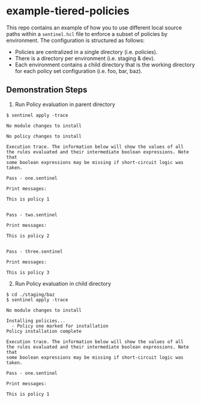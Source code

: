 # example-tiered-policies

This repo contains an example of how you to use different local source paths within a `sentinel.hcl` file to enforce a subset of policies by environment. The configuration is structured as follows:

* Policies are centralized in a single directory (i.e. policies). 
* There is a directory per environment (i.e. staging & dev).
* Each environment contains a child directory that is the working directory for each policy set configuration (i.e. foo, bar, baz).

## Demonstration Steps

1. Run Policy evaluation in parent directory
```
$ sentinel apply -trace

No module changes to install

No policy changes to install

Execution trace. The information below will show the values of all
the rules evaluated and their intermediate boolean expressions. Note that
some boolean expressions may be missing if short-circuit logic was taken.

Pass - one.sentinel

Print messages:

This is policy 1


Pass - two.sentinel

Print messages:

This is policy 2


Pass - three.sentinel

Print messages:

This is policy 3
```

2. Run Policy evaluation in child directory
```
$ cd ./staging/baz
$ sentinel apply -trace

No module changes to install

Installing policies...
  - Policy one marked for installation
Policy installation complete

Execution trace. The information below will show the values of all
the rules evaluated and their intermediate boolean expressions. Note that
some boolean expressions may be missing if short-circuit logic was taken.

Pass - one.sentinel

Print messages:

This is policy 1
```
